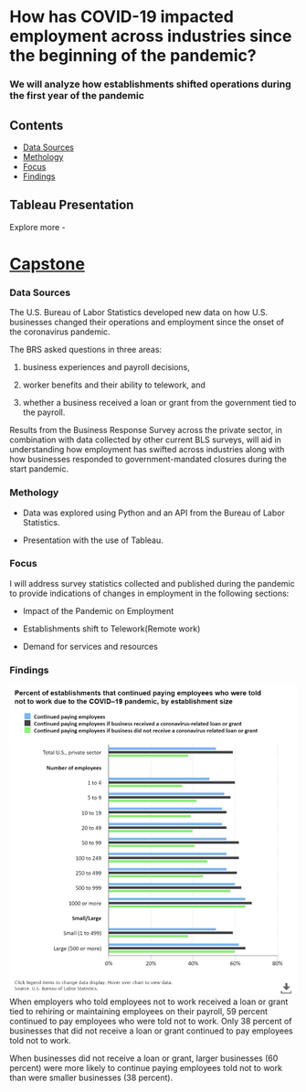 # How has COVID-19 impacted employment across industries since the beginning of the pandemic?
### We will analyze how establishments shifted operations during the first year of the pandemic

## Contents

* [Data Sources](#data-sources)
* [Methology](#methology)
* [Focus](#focus)
* [Findings](#findings)


## Tableau Presentation
Explore more -
# [Capstone](https://public.tableau.com/views/QuezadaCapstone/Story1?:language=en-US&publish=yes&:display_count=n&:origin=viz_share_link)

### Data Sources
The U.S. Bureau of Labor Statistics developed new data on how U.S. businesses changed their operations and employment since the onset of the coronavirus pandemic. 

The BRS asked questions in three areas:

1) business experiences and payroll decisions, 

2) worker benefits and their ability to telework, and 

3) whether a business received a loan or grant from the government tied to the payroll.

Results from the Business Response Survey across the private sector, in combination with data collected by other current BLS surveys, 
will aid in understanding how employment has swifted across industries along with how businesses responded to government-mandated closures during the start pandemic.

### Methology

* Data was explored using Python and an API from the Bureau of Labor Statistics. 

* Presentation with the use of Tableau.

### Focus

I will address survey statistics collected and published during the pandemic to provide indications of changes in employment in the following sections: 

* Impact of the Pandemic on Employment

* Establishments shift to Telework(Remote work) 

* Demand for services and resources

### Findings
![](Images/data.png)
When employers who told employees not to work received a loan or grant tied to rehiring or maintaining employees on their payroll, 59 percent continued to pay employees who were told not to work. 
Only 38 percent of businesses that did not receive a loan or grant continued to pay employees told not to work.

When businesses did not receive a loan or grant, larger businesses (60 percent) were more likely to continue paying employees told not to work than were smaller businesses (38 percent).

